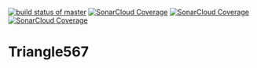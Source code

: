 [![build status of master](https://travis-ci.org/jmottole567/Triangle567.svg?branch=master)](https://travis-ci.org/jmottole567/Triangle567)
[![SonarCloud Coverage](https://sonarcloud.io/api/project_badges/measure?project=team5-ssw567-triangle567%3Asonarcloud&metric=ncloc)](https://sonarcloud.io/api/project_badges/measure?project=team5-ssw567-triangle567%3Asonarcloud)
[![SonarCloud Coverage](https://sonarcloud.io/api/project_badges/measure?project=team5-ssw567-triangle567%3Asonarcloud&metric=sqale_rating)](https://sonarcloud.io/api/project_badges/measure?project=team5-ssw567-triangle567%3Asonarcloud)
[![SonarCloud Coverage](https://sonarcloud.io/api/project_badges/measure?project=team5-ssw567-triangle567%3Asonarcloud&metric=alert_status)](https://sonarcloud.io/api/project_badges/measure?project=team5-ssw567-triangle567%3Asonarcloud)
# Triangle567

